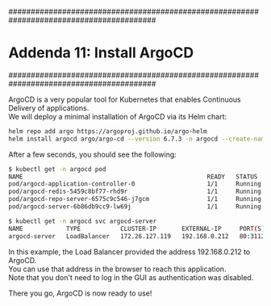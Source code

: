#########################################################################################
# Addenda 11: Install ArgoCD
#########################################################################################  

ArgoCD is a very popular tool for Kubernetes that enables Continuous Delivery of applications.  
We will deploy a minimal installation of ArgoCD via its Helm chart:  
```bash
helm repo add argo https://argoproj.github.io/argo-helm
helm install argocd argo/argo-cd --version 6.7.3 -n argocd --create-namespace -f argocd_values.yaml
```
After a few seconds, you should see the following:
```bash
$ kubectl get -n argocd pod
NAME                                                   READY   STATUS    RESTARTS   AGE
pod/argocd-application-controller-0                    1/1     Running   0          11m
pod/argocd-redis-5459c8bf77-rhd9r                      1/1     Running   0          11m
pod/argocd-repo-server-6575c9c546-j7gcm                1/1     Running   0          11m
pod/argocd-server-6b86db9cc9-lw69j                     1/1     Running   0          11m

$ kubectl get -n argocd svc argocd-server 
NAME            TYPE           CLUSTER-IP       EXTERNAL-IP     PORT(S)                      AGE
argocd-server   LoadBalancer   172.26.127.119   192.168.0.212   80:31128/TCP,443:30883/TCP   11m
```
In this example, the Load Balancer provided the address 192.168.0.212 to ArgoCD.  
You can use that address in the browser to reach this application.  
Note that you don't need to log in the GUI as authentication was disabled.  

There you go, ArgoCD is now ready to use!